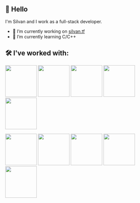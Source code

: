 ## 👋 Hello 
I'm Silvan and I work as a full-stack developer.
- 🔭 I’m currently working on [silvan.tf](https://silvan.tf/)
- 🌱 I’m currently learning C/C++
## 🛠 I've worked with:
<p>
<img height=100 width=100 src="https://cdn.jsdelivr.net/gh/devicons/devicon/icons/python/python-original.svg" />
<img height=100 width=100 src="https://cdn.jsdelivr.net/gh/devicons/devicon/icons/php/php-original.svg" />
<img height=100 width=100 src="https://cdn.jsdelivr.net/gh/devicons/devicon/icons/javascript/javascript-original.svg" />
<img height=100 width=100 src="https://cdn.jsdelivr.net/gh/devicons/devicon/icons/html5/html5-original.svg" />
<img height=100 width=100 src="https://cdn.jsdelivr.net/gh/devicons/devicon/icons/css3/css3-original.svg" />
</p>
<p>
<img height=100 width=100 src="https://cdn.jsdelivr.net/gh/devicons/devicon/icons/ubuntu/ubuntu-plain.svg" />
<img height=100 width=100 src="https://cdn.jsdelivr.net/gh/devicons/devicon/icons/mysql/mysql-original-wordmark.svg" />
<img height=100 width=100 src="https://cdn.jsdelivr.net/gh/devicons/devicon/icons/docker/docker-original-wordmark.svg" />
<img height=100 width=100 src="https://cdn.jsdelivr.net/gh/devicons/devicon/icons/codeigniter/codeigniter-plain-wordmark.svg" />
<img height=100 width=100 src="https://upload.wikimedia.org/wikipedia/commons/3/36/Logo.min.svg" />              
</p>
